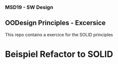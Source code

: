 ### MSD19 - SW Design 

## OODesign Principles - Excersice 

This repo contains a exercice for the SOLID principles

# Beispiel Refactor to SOLID


